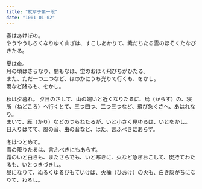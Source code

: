 ```yaml
---
title: "枕草子第一段"
date: "1001-01-02"
---
```


春はあけぼの。  
やうやうしろくなりゆく山ぎは、すこしあかりて、紫だちたる雲のほそくたなびきたる。

夏は夜。  
月の頃はさらなり、闇もなほ、蛍のおほく飛びちがひたる。  
また、ただ一つ二つなど、ほのかにうち光りて行くも、をかし。  
雨など降るも、をかし。

秋は夕暮れ。
夕日のさして、山の端いと近くなりたるに、烏（からす）の、寝所（ねどころ）へ行くとて、三つ四つ、二つ三つなど、飛び急ぐさへ、あはれなり。  
まいて、雁（かり）などのつらねたるが、いと小さく見ゆるは、いとをかし。  
日入りはてて、風の音、虫の音など、はた、言ふべきにあらず。  

冬はつとめて。  
雪の降りたるは、言ふべきにもあらず。  
霜のいと白きも、またさらでも、いと寒きに、火など急ぎおこして、炭持てわたるも、いとつきづきし。  
昼になりて、ぬるくゆるびもていけば、火桶（ひおけ）の火も、白き灰がちになりて、わろし。  
